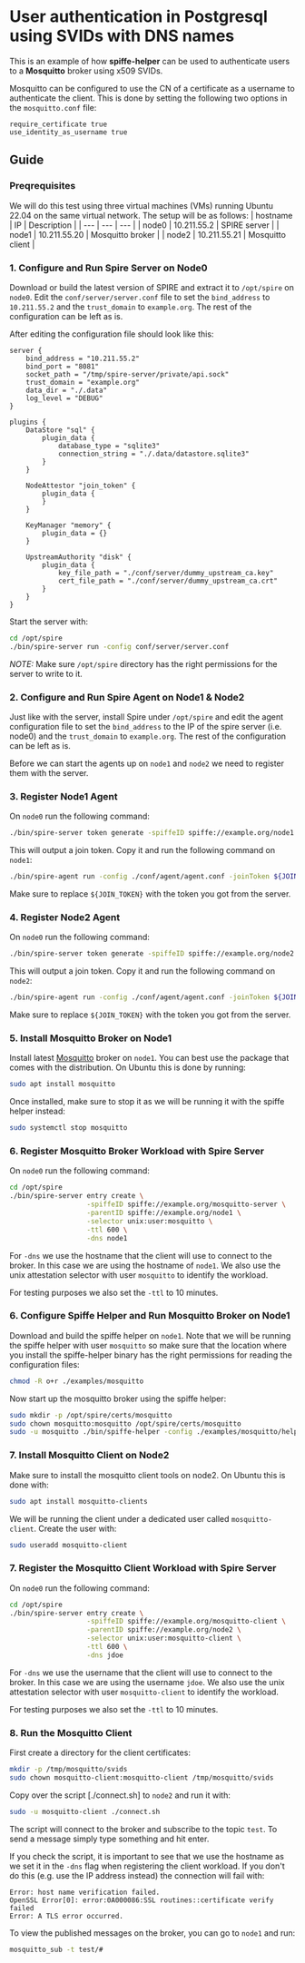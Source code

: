 # User authentication in Postgresql using SVIDs with DNS names

This is an example of how **spiffe-helper** can be used to authenticate users to
a **Mosquitto** broker using x509 SVIDs.

Mosquitto can be configured to use the CN of a certificate as a username to
authenticate the client. This is done by setting the following two options in
the `mosquitto.conf` file:
```
require_certificate true
use_identity_as_username true
```

## Guide

### Preqrequisites

We will do this test using three virtual machines (VMs) running Ubuntu 22.04 on
the same virtual network. The setup will be as follows:
| hostname | IP | Description |
| --- | --- | --- |
| node0 | 10.211.55.2 | SPIRE server |
| node1 | 10.211.55.20 | Mosquitto broker |
| node2 | 10.211.55.21 | Mosquitto client |

### 1. Configure and Run Spire Server on Node0

Download or build the latest version of SPIRE and extract it to `/opt/spire` on
`node0`. Edit the `conf/server/server.conf` file to set the `bind_address` to
`10.211.55.2` and the `trust_domain` to `example.org`. The rest of the
configuration can be left as is.

After editing the configuration file should look like this:
```
server {
    bind_address = "10.211.55.2"
    bind_port = "8081"
    socket_path = "/tmp/spire-server/private/api.sock"
    trust_domain = "example.org"
    data_dir = "./.data"
    log_level = "DEBUG"
}

plugins {
    DataStore "sql" {
        plugin_data {
            database_type = "sqlite3"
            connection_string = "./.data/datastore.sqlite3"
        }
    }

    NodeAttestor "join_token" {
        plugin_data {
        }
    }

    KeyManager "memory" {
        plugin_data = {}
    }

    UpstreamAuthority "disk" {
        plugin_data {
            key_file_path = "./conf/server/dummy_upstream_ca.key"
            cert_file_path = "./conf/server/dummy_upstream_ca.crt"
        }
    }
}
```

Start the server with:
```bash
cd /opt/spire
./bin/spire-server run -config conf/server/server.conf
```

*NOTE:* Make sure `/opt/spire` directory has the right permissions for the
server to write to it.

### 2. Configure and Run Spire Agent on Node1 & Node2

Just like with the server, install Spire under `/opt/spire` and edit the agent
configuration file to set the `bind_address` to the IP of the spire server (i.e.
node0) and the `trust_domain` to `example.org`. The rest of the configuration
can be left as is.

Before we can start the agents up on `node1` and `node2` we need to register
them with the server.

### 3. Register Node1 Agent

On `node0` run the following command:
```bash
./bin/spire-server token generate -spiffeID spiffe://example.org/node1
```
This will output a join token. Copy it and run the following command on `node1`:
```bash
./bin/spire-agent run -config ./conf/agent/agent.conf -joinToken ${JOIN_TOKEN}
```
Make sure to replace `${JOIN_TOKEN}` with the token you got from the server.

### 4. Register Node2 Agent

On `node0` run the following command:
```bash
./bin/spire-server token generate -spiffeID spiffe://example.org/node2
```
This will output a join token. Copy it and run the following command on `node2`:
```bash
./bin/spire-agent run -config ./conf/agent/agent.conf -joinToken ${JOIN_TOKEN}
```
Make sure to replace `${JOIN_TOKEN}` with the token you got from the server.

### 5. Install Mosquitto Broker on Node1

Install latest [Mosquitto](https://mosquitto.org/) broker on `node1`. You can
best use the package that comes with the distribution. On Ubuntu this is done by
running:
```bash
sudo apt install mosquitto
```

Once installed, make sure to stop it as we will be running it with the spiffe
helper instead:
```bash
sudo systemctl stop mosquitto
```

### 6. Register Mosquitto Broker Workload with Spire Server

On `node0` run the following command:
```bash
cd /opt/spire
./bin/spire-server entry create \
                   -spiffeID spiffe://example.org/mosquitto-server \
                   -parentID spiffe://example.org/node1 \
                   -selector unix:user:mosquitto \
                   -ttl 600 \
                   -dns node1
```

For `-dns` we use the hostname that the client will use to connect to the
broker. In this case we are using the hostname of `node1`. We also use the
unix attestation selector with user `mosquitto` to identify the workload.

For testing purposes we also set the `-ttl` to 10 minutes.

### 6. Configure Spiffe Helper and Run Mosquitto Broker on Node1

Download and build the spiffe helper on `node1`. Note that we will be running
the spiffe helper with user `mosquitto` so make sure that the location where
you install the spiffe-helper binary has the right permissions for reading the
configuration files:
```bash
chmod -R o+r ./examples/mosquitto
```

Now start up the mosquitto broker using the spiffe helper:
```bash
sudo mkdir -p /opt/spire/certs/mosquitto
sudo chown mosquitto:mosquitto /opt/spire/certs/mosquitto
sudo -u mosquitto ./bin/spiffe-helper -config ./examples/mosquitto/helper.conf
```

### 7. Install Mosquitto Client on Node2

Make sure to install the mosquitto client tools on node2. On Ubuntu this is done
with:
```bash
sudo apt install mosquitto-clients
```

We will be running the client under a dedicated user called `mosquitto-client`.
Create the user with:
```bash
sudo useradd mosquitto-client
```

### 7. Register the Mosquitto Client Workload with Spire Server

On `node0` run the following command:
```bash
cd /opt/spire
./bin/spire-server entry create \
                   -spiffeID spiffe://example.org/mosquitto-client \
                   -parentID spiffe://example.org/node2 \
                   -selector unix:user:mosquitto-client \
                   -ttl 600 \
                   -dns jdoe
```

For `-dns` we use the username that the client will use to connect to the
broker. In this case we are using the username `jdoe`. We also use the unix
attestation selector with user `mosquitto-client` to identify the workload.

For testing purposes we also set the `-ttl` to 10 minutes.

### 8. Run the Mosquitto Client

First create a directory for the client certificates:
```bash
mkdir -p /tmp/mosquitto/svids
sudo chown mosquitto-client:mosquitto-client /tmp/mosquitto/svids
```

Copy over the script [./connect.sh] to `node2` and run it with:
```bash
sudo -u mosquitto-client ./connect.sh
```

The script will connect to the broker and subscribe to the topic `test`. To send
a message simply type something and hit enter.

If you check the script, it is important to see that we use the hostname as
we set it in the `-dns` flag when registering the client workload. If you don't
do this (e.g. use the IP address instead) the connection will fail with:
```
Error: host name verification failed.
OpenSSL Error[0]: error:0A000086:SSL routines::certificate verify failed
Error: A TLS error occurred.
```

To view the published messages on the broker, you can go to `node1` and run:
```bash
mosquitto_sub -t test/#
```
